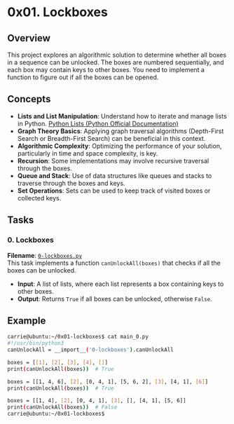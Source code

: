 # 0x01. Lockboxes

## Overview
This project explores an algorithmic solution to determine whether all boxes in a sequence can be unlocked. The boxes are numbered sequentially, and each box may contain keys to other boxes. You need to implement a function to figure out if all the boxes can be opened.

## Concepts
- **Lists and List Manipulation**: Understand how to iterate and manage lists in Python. [Python Lists (Python Official Documentation)](https://docs.python.org/3/tutorial/datastructures.html)
- **Graph Theory Basics**: Applying graph traversal algorithms (Depth-First Search or Breadth-First Search) can be beneficial in this context.
- **Algorithmic Complexity**: Optimizing the performance of your solution, particularly in time and space complexity, is key.
- **Recursion**: Some implementations may involve recursive traversal through the boxes.
- **Queue and Stack**: Use of data structures like queues and stacks to traverse through the boxes and keys.
- **Set Operations**: Sets can be used to keep track of visited boxes or collected keys.

## Tasks

### 0. Lockboxes
**Filename**: [`0-lockboxes.py`](./0-lockboxes.py)  
This task implements a function `canUnlockAll(boxes)` that checks if all the boxes can be unlocked.  
- **Input**: A list of lists, where each list represents a box containing keys to other boxes.
- **Output**: Returns `True` if all boxes can be unlocked, otherwise `False`.

## Example

```bash
carrie@ubuntu:~/0x01-lockboxes$ cat main_0.py
#!/usr/bin/python3
canUnlockAll = __import__('0-lockboxes').canUnlockAll

boxes = [[1], [2], [3], [4], []]
print(canUnlockAll(boxes))  # True

boxes = [[1, 4, 6], [2], [0, 4, 1], [5, 6, 2], [3], [4, 1], [6]]
print(canUnlockAll(boxes))  # True

boxes = [[1, 4], [2], [0, 4, 1], [3], [], [4, 1], [5, 6]]
print(canUnlockAll(boxes))  # False
carrie@ubuntu:~/0x01-lockboxes$

